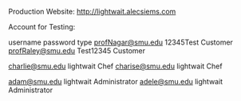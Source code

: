 Production Website: http://lightwait.alecsiems.com 

Account for Testing:

username				password		type
profNagar@smu.edu 		12345Test		Customer
profRaley@smu.edu    	Test12345		Customer

charlie@smu.edu 		lightwait		Chef
charise@smu.edu 		lightwait		Chef

adam@smu.edu 			lightwait		Administrator
adele@smu.edu 			lightwait		Administrator